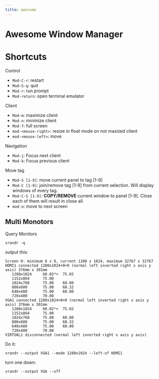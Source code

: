```yaml
---
title: awesome
---
```


# Awesome Window Manager

# Shortcuts

Control

* `Mod-C-r`: restart
* `Mod-S-q`: quit
* `Mod-r`: run prompt
* `Mod-return`: open terminal emulator

Client

* `Mod-m`: maximize client
* `Mod-n`: minimize client
* `Mod-f`: full screen
* `mod-<mouse-right>`: resize in float mode on not maxized client
* `mod-<mouse-left>`: move

Navigation

* `Mod-j`: Focus next client
* `Mod-k`: Focus previous client

Move tag

* `Mod-S [1-9]`: move current panel to tag [1-9]
* `Mod-C [1-9]`: join/remove tag [1-9] from current selection. Will display windows of every tag.
* `Mod-C-S [1-9]`: **COPY/REMOVE** current window to panel [1-9]. Close each of them will result in close all.
* `mod-o`: move to next screen





## Multi Monotors

Query Monitors

```
xrandr -q
```

output this:

```
Screen 0: minimum 8 x 8, current 1280 x 1024, maximum 32767 x 32767
HDMI1 connected 1280x1024+0+0 (normal left inverted right x axis y axis) 376mm x 301mm
   1280x1024     60.02*+  75.02  
   1152x864      75.00  
   1024x768      75.08    60.00  
   800x600       75.00    60.32  
   640x480       75.00    60.00  
   720x400       70.08  
VGA1 connected 1280x1024+0+0 (normal left inverted right x axis y axis) 376mm x 301mm
   1280x1024     60.02*+  75.02  
   1152x864      75.00  
   1024x768      75.08    60.00  
   800x600       75.00    60.32  
   640x480       75.00    60.00  
   720x400       70.08  
VIRTUAL1 disconnected (normal left inverted right x axis y axis)
```

Do it:

```
xrandr --output VGA1 --mode 1280x1024 --left-of HDMI1
```

turn one down:

```
xrandr --output VGA --off
```
